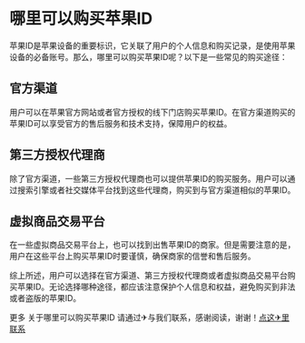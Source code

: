 # 哪里可以购买苹果ID

苹果ID是苹果设备的重要标识，它关联了用户的个人信息和购买记录，是使用苹果设备的必备账号。那么，哪里可以购买苹果ID呢？以下是一些常见的购买途径：

## 官方渠道

用户可以在苹果官方网站或者官方授权的线下门店购买苹果ID。在官方渠道购买的苹果ID可以享受官方的售后服务和技术支持，保障用户的权益。

## 第三方授权代理商

除了官方渠道，一些第三方授权代理商也可以提供苹果ID的购买服务。用户可以通过搜索引擎或者社交媒体平台找到这些代理商，购买到与官方渠道相似的苹果ID。

## 虚拟商品交易平台

在一些虚拟商品交易平台上，也可以找到出售苹果ID的商家。但是需要注意的是，用户在这些平台上购买苹果ID时要谨慎，确保商家的信誉和售后服务。

综上所述，用户可以选择在官方渠道、第三方授权代理商或者虚拟商品交易平台购买苹果ID。无论选择哪种途径，都应该注意保护个人信息和权益，避免购买到非法或者盗版的苹果ID。

更多 关于哪里可以购买苹果ID 请通过✈与我们联系，感谢阅读，谢谢！[点这✈里联系](https://www.k02.cc)